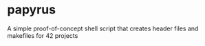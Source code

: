 # papyrus
A simple proof-of-concept shell script that creates header files and makefiles for 42 projects
